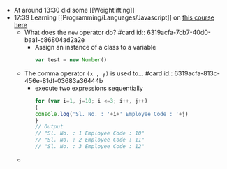 - At around 13:30 did some [[Weightlifting]]
- 17:39 Learning [[Programming/Languages/Javascript]] on [this course here](https://www.w3resource.com/course/javascript-course.html#/9/16)
	- What does the `new` operator do? #card
	  id:: 6319acfa-7cb7-40d0-baa1-c86804ad2a2e
		- Assign an instance of a class to a variable
		  ```javascript
		  var test = new Number()
		  ```
	- The comma operator `(x , y)` is used to... #card
	  id:: 6319acfa-813c-456e-81df-03683a36444b
		- execute two expressions sequentially
		  ```javascript
		  for (var i=1, j=10; i <=3; i++, j++)  
		  {  
		  console.log('Sl. No. : '+i+' Employee Code : '+j)  
		  }
		  // Output 
		  // "Sl. No. : 1 Employee Code : 10"
		  // "Sl. No. : 2 Employee Code : 11"
		  // "Sl. No. : 3 Employee Code : 12"
		  ```
	-